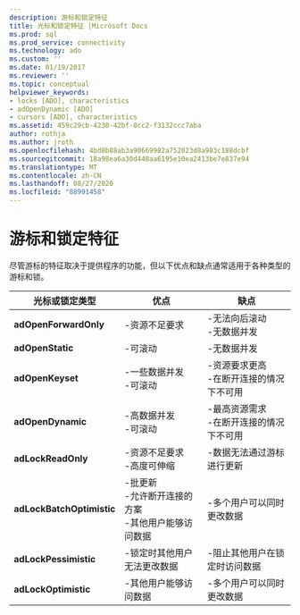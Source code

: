 ```yaml
---
description: 游标和锁定特征
title: 光标和锁定特征 |Microsoft Docs
ms.prod: sql
ms.prod_service: connectivity
ms.technology: ado
ms.custom: ''
ms.date: 01/19/2017
ms.reviewer: ''
ms.topic: conceptual
helpviewer_keywords:
- locks [ADO], characteristics
- adOpenDynamic [ADO]
- cursors [ADO], characteristics
ms.assetid: 459c29cb-4230-42bf-8cc2-f3132ccc7aba
author: rothja
ms.author: jroth
ms.openlocfilehash: 4bd8b88ab3a90669982a752023d8a983c188dcbf
ms.sourcegitcommit: 18a98ea6a30d448aa6195e10ea2413be7e837e94
ms.translationtype: MT
ms.contentlocale: zh-CN
ms.lasthandoff: 08/27/2020
ms.locfileid: "88991458"
---
```

# <a name="cursor-and-lock-characteristics"></a>游标和锁定特征
尽管游标的特征取决于提供程序的功能，但以下优点和缺点通常适用于各种类型的游标和锁。  
  
|光标或锁定类型|优点|缺点|  
|-------------------------|----------------|-------------------|  
|**adOpenForwardOnly**|-资源不足要求|-无法向后滚动<br />-无数据并发|  
|**adOpenStatic**|-可滚动|-无数据并发|  
|**adOpenKeyset**|-一些数据并发<br />-可滚动|-资源要求更高<br />-在断开连接的情况下不可用|  
|**adOpenDynamic**|-高数据并发<br />-可滚动|-最高资源需求<br />-在断开连接的情况下不可用|  
|**adLockReadOnly**|-资源不足要求<br />-高度可伸缩|-数据无法通过游标进行更新|  
|**adLockBatchOptimistic**|-批更新<br />-允许断开连接的方案<br />-其他用户能够访问数据|-多个用户可以同时更改数据|  
|**adLockPessimistic**|-锁定时其他用户无法更改数据|-阻止其他用户在锁定时访问数据|  
|**adLockOptimistic**|-其他用户能够访问数据|-多个用户可以同时更改数据|
